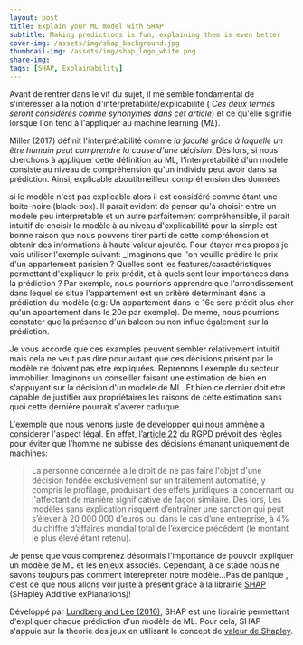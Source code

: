 ```yaml
---
layout: post
title: Explain your ML model with SHAP
subtitle: Making predictions is fun, explaining them is even better
cover-img: /assets/img/shap_background.jpg
thumbnail-img: /assets/img/shap_logo_white.png
share-img:
tags: [SHAP, Explainability]
---
```


Avant de rentrer dans le vif du sujet, il me semble fondamental de s'interesser à la notion d'interpretabilité/explicabilité ( _Ces deux termes seront considérés comme synonymes dans cet article_) et ce qu'elle signifie lorsque l'on tend à l'appliquer au machine learning (*ML*). 

Miller (2017) définit l'interprétabilité comme _la faculté grâce à laquelle un être humain peut comprendre la cause d'une décision_. Dès lors, si nous cherchons à appliquer cette définition au ML, l'interpretabilité d'un modèle consiste au niveau de compréhension qu'un individu peut avoir dans sa prédiction. Ainsi,  explicable  aboutitmeilleur  compréhension des données


si le modèle n'est pas explicable alors il est considéré comme étant une boite-noire (black-box). Il parait evident de penser qu'à choisir entre un modele peu interpretable et un autre parfaitement compréhensible, il parait intuitif de choisir le modèle à au niveau d'explicabilité pour la simple est bonne raison que nous pouvons tirer parti de cette compréhension et obtenir des informations à haute valeur ajoutée. Pour étayer mes propos je vais utiliser l'exemple suivant: _Imaginons que l'on veuille prédire le prix d'un appartement parisien ? Quelles sont les features/caractéristiques permettant d'expliquer le prix prédit, et à quels sont leur importances dans la prédiction ? Par exemple, nous pourrions apprendre que l'arrondissement dans lequel se situe l'appartement est un critère determinant dans la prédiction du modèle (e.g: Un appartement dans le 16e sera prédit plus cher qu'un appartement dans le 20e par exemple). De meme, nous pourrions constater que la présence d'un balcon ou non influe également sur la prédiction. 

Je vous accorde que ces examples peuvent sembler relativement intuitif mais cela ne veut pas dire pour autant que ces décisions prisent par le modèle ne doivent pas etre expliquées. Reprenons l'exemple du secteur immobilier. Imaginons un conseiller faisant une estimation de bien en s'appuyant sur la décision d'un modèle de ML. Et bien ce dernier doit  etre capable de justifier aux propriétaires les raisons de cette estimation sans quoi cette dernière pourrait s'averer caduque. 

L'exemple que nous venons juste de developper qui nous ammène  a considerer l'aspect légal. En effet, l’[article 22](https://www.cnil.fr/fr/reglement-europeen-protection-donnees/chapitre3#Article22) du RGPD prévoit des règles pour éviter que l’homme ne subisse des décisions émanant uniquement de machines:
>La personne concernée a le droit de ne pas faire l'objet d'une décision fondée exclusivement sur un traitement automatisé, y compris le profilage, produisant des effets juridiques la concernant ou l'affectant de manière significative de façon similaire.
Dès lors, Les modèles sans explication risquent d’entraîner une sanction qui peut s’élever à 20 000 000 d’euros ou, dans le cas d’une entreprise, à 4% du chiffre d’affaires mondial total de l’exercice précédent (le montant le plus élevé étant retenu).

Je pense que vous comprenez désormais l'importance de pouvoir expliquer un modèle de ML et les enjeux associés. Cependant, à ce stade nous ne savons toujours pas comment interepreter notre modèle...Pas de panique , c'est ce que nous allons voir juste à présent grâce à la librairie [SHAP](https://shap.readthedocs.io/en/latest/index.html) (SHapley Additive exPlanations)! 


Développé par [Lundberg and Lee (2016)](https://papers.nips.cc/paper/7062-a-unified-approach-to-interpreting-model-predictions.pdf), SHAP est une librairie permettant d'expliquer chaque prédiction d'un modèle de ML. Pour cela, SHAP s'appuie sur la theorie des jeux en utilisant le concept de [valeur de Shapley](https://fr.wikipedia.org/wiki/Valeur_de_Shapley).




    
